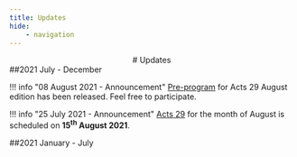 ```yaml
---
title: Updates
hide:
    - navigation
---
```


<center>
# Updates
</center>
##2021 July - December

!!! info "08 August 2021 - Announcement"
    <span class="link">[Pre-program](./initiatives/acts29.md)</span> for Acts 29 August edition has been released. Feel free to participate.

!!! info "25 July 2021 - Announcement"
    <span class="link">[Acts 29](./initiatives/acts29.md)</span> for the month of August is scheduled on **15<sup>th</sup> August 2021**.

##2021 January - July